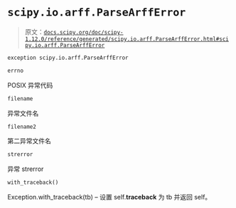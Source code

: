 # `scipy.io.arff.ParseArffError`

> 原文：[`docs.scipy.org/doc/scipy-1.12.0/reference/generated/scipy.io.arff.ParseArffError.html#scipy.io.arff.ParseArffError`](https://docs.scipy.org/doc/scipy-1.12.0/reference/generated/scipy.io.arff.ParseArffError.html#scipy.io.arff.ParseArffError)

```py
exception scipy.io.arff.ParseArffError
```

```py
errno
```

POSIX 异常代码

```py
filename
```

异常文件名

```py
filename2
```

第二异常文件名

```py
strerror
```

异常 strerror

```py
with_traceback()
```

Exception.with_traceback(tb) – 设置 self.__traceback__ 为 tb 并返回 self。
